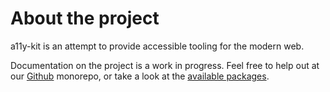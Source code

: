 # About the project

a11y-kit is an attempt to provide accessible tooling for the modern web.  

Documentation on the project is a work in progress.  Feel free to help out at our [Github](https://github.com/a11y-kit/a11y-kit) monorepo, or take a look at the [available packages](./packages/).
